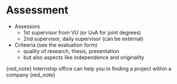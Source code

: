 # Assessment
* Assessors
  - 1st supervisor from VU (or UvA for joint degrees)
  - 2nd supervisor, daily supervisor (can be external)
* Criteeria (see the evaluation form)
  - quality of research, thesis, presentation
  - but also aspects like independence and originality

{red_note}
Internship office can help you in finding a project within a company
{red_note}